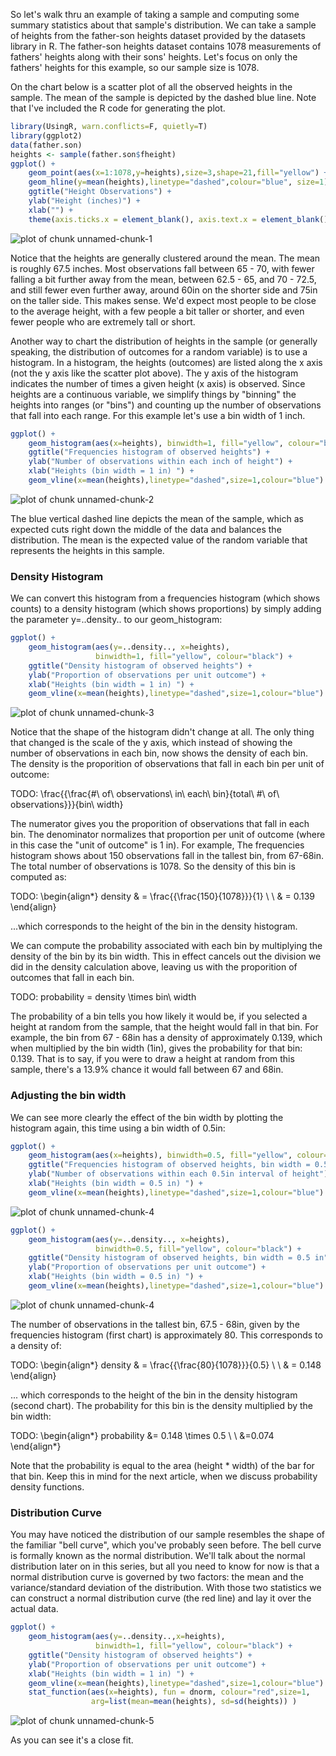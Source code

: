 

So let's walk thru an example of taking a sample and computing some summary statistics about that sample's distribution. We can take a sample of heights from the father-son heights dataset provided by the datasets library in R.  The father-son heights dataset contains 1078 measurements of fathers' heights along with their sons' heights.  Let's focus on only the fathers' heights for this example, so our sample size is 1078.

On the chart below is a scatter plot of all the observed heights in the sample.  The mean of the sample is depicted by the dashed blue line.  Note that I've included the R code for generating the plot.  



```r
library(UsingR, warn.conflicts=F, quietly=T)
library(ggplot2)
data(father.son)
heights <- sample(father.son$fheight)
ggplot() + 
    geom_point(aes(x=1:1078,y=heights),size=3,shape=21,fill="yellow") + 
    geom_hline(y=mean(heights),linetype="dashed",colour="blue", size=1) +
    ggtitle("Height Observations") + 
    ylab("Height (inches)") + 
    xlab("") + 
    theme(axis.ticks.x = element_blank(), axis.text.x = element_blank())
```

![plot of chunk unnamed-chunk-1](figure/unnamed-chunk-1-1.png) 
 
Notice that the heights are generally clustered around the mean. The mean is roughly 67.5 inches. Most observations fall between 65 - 70, with fewer falling a bit further away from the mean, between 62.5 - 65, and 70 - 72.5, and still fewer even further away, around 60in on the shorter side and 75in on the taller side.  This makes sense. We'd expect most people to be close to the average height, with a few people a bit taller or shorter, and even fewer people who are extremely tall or short. 

Another way to chart the distribution of heights in the sample (or generally speaking, the distribution of outcomes for a random variable) is to use a histogram.  In a histogram, the heights (outcomes) are listed along the x axis (not the y axis like the scatter plot above). The y axis of the histogram indicates the number of times a given height (x axis) is observed.  Since heights are a continuous variable, we simplify things by "binning" the heights into ranges (or "bins") and counting up the number of observations that fall into each range.  For this example let's use a bin width of 1 inch.

```r
ggplot() + 
    geom_histogram(aes(x=heights), binwidth=1, fill="yellow", colour="black") +
    ggtitle("Frequencies histogram of observed heights") + 
    ylab("Number of observations within each inch of height") + 
    xlab("Heights (bin width = 1 in) ") +
    geom_vline(x=mean(heights),linetype="dashed",size=1,colour="blue")
```

![plot of chunk unnamed-chunk-2](figure/unnamed-chunk-2-1.png) 

The blue vertical dashed line depicts the mean of the sample, which as expected cuts right down the middle of the data and balances the distribution.  The mean is the expected value of the random variable that represents the heights in this sample. 

### Density Histogram

We can convert this histogram from a frequencies histogram (which shows counts) to a density histogram  (which shows proportions) by simply adding the parameter y=..density.. to our geom_histogram:



```r
ggplot() + 
    geom_histogram(aes(y=..density.., x=heights), 
                   binwidth=1, fill="yellow", colour="black") +
    ggtitle("Density histogram of observed heights") + 
    ylab("Proportion of observations per unit outcome") + 
    xlab("Heights (bin width = 1 in) ") +
    geom_vline(x=mean(heights),linetype="dashed",size=1,colour="blue")
```

![plot of chunk unnamed-chunk-3](figure/unnamed-chunk-3-1.png) 

Notice that the shape of the histogram didn't change at all.  The only thing that changed is the scale of the y axis, which instead of showing the number of observations in each bin, now shows the density of each bin.  The density is the proporition of observations that fall in each bin per unit of outcome:

TODO: 
\frac{\{\frac{\#\ of\ observations\ in\ each\ bin}{total\ \#\ of\ observations}\}}{bin\ width}


The numerator gives you the proporition of observations that fall in each bin.  The denominator normalizes that proportion per unit of outcome (where in this case the "unit of outcome" is 1 in).  For example, The frequencies histogram shows about 150 observations fall in the tallest bin, from 67-68in.  The total number of observations is 1078.  So the density of this bin is computed as:

TODO: 
\begin{align*}
density & = \frac{\{\frac{150}{1078}\}}{1}
\\ \\
 & = 0.139
\end{align}


...which corresponds to the height of the bin in the density histogram.

We can compute the probability associated with each bin by multiplying the density of the bin by its bin width.  This in effect cancels out the division we did in the density calculation above, leaving us with the proporition of outcomes that fall in each bin.  

TODO: probability = density \times  bin\ width 


The probability of a bin tells you how likely it would be, if you selected a height at random from the sample, that the height would fall in that bin.  For example, the bin from 67 - 68in has a density of approximately 0.139, which when multiplied by the bin width (1in), gives the probability for that bin: 0.139.  That is to say, if you were to draw a height at random from this sample, there's a 13.9% chance it would fall between 67 and 68in.  

### Adjusting the bin width

We can see more clearly the effect of the bin width by plotting the histogram again, this time using a bin width of 0.5in:


```r
ggplot() + 
    geom_histogram(aes(x=heights), binwidth=0.5, fill="yellow", colour="black") +
    ggtitle("Frequencies histogram of observed heights, bin width = 0.5 in") + 
    ylab("Number of observations within each 0.5in interval of height") + 
    xlab("Heights (bin width = 0.5 in) ") +
    geom_vline(x=mean(heights),linetype="dashed",size=1,colour="blue")
```

![plot of chunk unnamed-chunk-4](figure/unnamed-chunk-4-1.png) 

```r
ggplot() + 
    geom_histogram(aes(y=..density.., x=heights), 
                   binwidth=0.5, fill="yellow", colour="black") +
    ggtitle("Density histogram of observed heights, bin width = 0.5 in") + 
    ylab("Proportion of observations per unit outcome") + 
    xlab("Heights (bin width = 0.5 in) ") +
    geom_vline(x=mean(heights),linetype="dashed",size=1,colour="blue")
```

![plot of chunk unnamed-chunk-4](figure/unnamed-chunk-4-2.png) 

The number of observations in the tallest bin, 67.5 - 68in, given by the frequencies histogram (first chart) is approximately 80.  This corresponds to a density of:

TODO:
\begin{align*}
density & = \frac{\{\frac{80}{1078}\}}{0.5}
\\ \\
 & = 0.148
\end{align}

... which corresponds to the height of the bin in the density histogram (second chart).  The probability for this bin is the density multiplied by the bin width:

TODO:
\begin{align*}
probability &= 0.148 \times  0.5 
\\ \\
 &=0.074
\end{align*}

Note that the probability is equal to the area (height * width) of the bar for that bin.  Keep this in mind for the next article, when we discuss probability density functions.


### Distribution Curve

You may have noticed the distribution of our sample resembles the shape of the familiar "bell curve", which you've probably seen before. The bell curve is formally known as the normal distribution.  We'll talk about the normal distribution later on in this series, but all you need to know for now is that a normal distribution curve is governed by two factors: the mean and the variance/standard deviation of the distribution.  With those two statistics we can construct a normal distribution curve (the red line) and lay it over the actual data. 



```r
ggplot() + 
    geom_histogram(aes(y=..density..,x=heights), 
                   binwidth=1, fill="yellow", colour="black") +
    ggtitle("Density histogram of observed heights") + 
    ylab("Proportion of observations per unit outcome") + 
    xlab("Heights (bin width = 1 in) ") +
    geom_vline(x=mean(heights),linetype="dashed",size=1,colour="blue") +
    stat_function(aes(x=heights), fun = dnorm, colour="red",size=1,
                  arg=list(mean=mean(heights), sd=sd(heights)) )
```

![plot of chunk unnamed-chunk-5](figure/unnamed-chunk-5-1.png) 

As you can see it's a close fit. 

